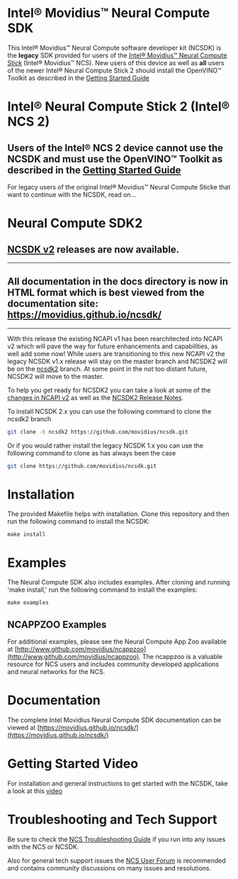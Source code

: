 # Intel® Movidius™ Neural Compute SDK
This Intel® Movidius™ Neural Compute software developer kit (NCSDK) is the **legacy** SDK provided for users of the [Intel® Movidius™ Neural Compute Stick](https://developer.movidius.com/) (Intel® Movidius™ NCS). New users of this device as well as **all** users of the newer Intel® Neural Compute Stick 2 should install the OpenVINO™ Toolkit as described in the [Getting Started Guide](https://software.intel.com/en-us/articles/get-started-with-neural-compute-stick)

# Intel® Neural Compute Stick 2 (Intel® NCS 2) 
## Users of the Intel® NCS 2 device cannot use the NCSDK and must use the OpenVINO™ Toolkit as described in the [Getting Started Guide](https://software.intel.com/en-us/articles/get-started-with-neural-compute-stick)

For legacy users of the original Intel® Movidius™ Neural Compute Sticke that want to continue with the NCSDK, read on...

# Neural Compute SDK2
## [NCSDK v2](https://github.com/movidius/ncsdk/releases) releases are now available. 

-------
All documentation in the docs directory is now in HTML format which is **best viewed from the documentation site: https://movidius.github.io/ncsdk/** 
-------
-------


With this release the existing NCAPI v1 has been rearchitected into NCAPI v2 which will pave the way for future enhancements and capabilities, as well add some now!  While users are transitioning to this new NCAPI v2 the legacy NCSDK v1.x release will stay on the master branch and NCSDK2 will be on the [ncsdk2](https://github.com/movidius/ncsdk/tree/ncsdk2) branch.  At some point in the not too distant future, NCSDK2 will move to the master.

To help you get ready for NCSDK2 you can take a look at some of the [changes in NCAPI v2](https://movidius.github.io/ncsdk/ncapi/readme.html) as well as the [NCSDK2 Release Notes](https://movidius.github.io/ncsdk/release_notes.html).

To install NCSDK 2.x you can use the following command to clone the ncsdk2 branch
```bash 
git clone -b ncsdk2 https://github.com/movidius/ncsdk.git
```
Or if you would rather install the legacy NCSDK 1.x you can use the following command to clone as has always been the case
```bash 
git clone https://github.com/movidius/ncsdk.git
```

# Installation
The provided Makefile helps with installation. Clone this repository and then run the following command to install the NCSDK:

```
make install
```

# Examples
The Neural Compute SDK also includes examples. After cloning and running 'make install,' run the following command to install the examples:
```
make examples
```

## NCAPPZOO Examples
For additional examples, please see the Neural Compute App Zoo available at [http://www.github.com/movidius/ncappzoo](http://www.github.com/movidius/ncappzoo). The ncappzoo is a valuable resource for NCS users and includes community developed applications and neural networks for the NCS.

# Documentation
The complete Intel Movidius Neural Compute SDK documentation can be viewed at [https://movidius.github.io/ncsdk/](https://movidius.github.io/ncsdk/)

# Getting Started Video
For installation and general instructions to get started with the NCSDK, take a look at this [video](https://www.youtube.com/watch?v=fESFVNcQVVA)

# Troubleshooting and Tech Support
Be sure to check the [NCS Troubleshooting Guide](https://ncsforum.movidius.com/discussion/370/intel-ncs-troubleshooting-help-and-guidelines#latest) if you run into any issues with the NCS or NCSDK.

Also for general tech support issues the [NCS User Forum](https://developer.movidius.com/forums) is recommended and contains community discussions on many issues and resolutions.
